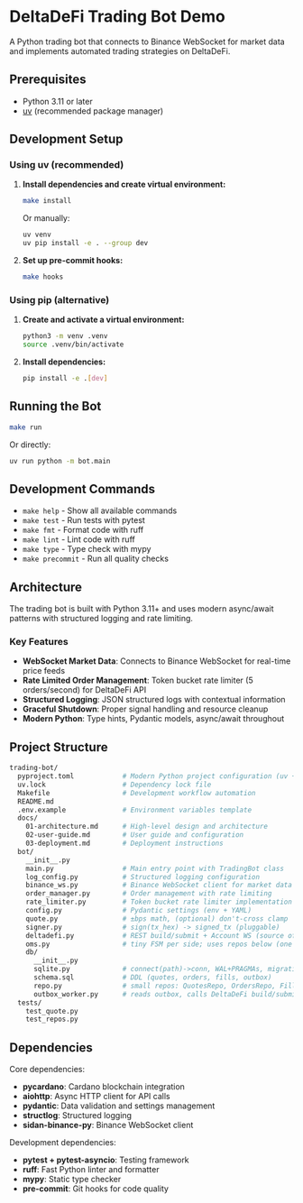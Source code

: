 # DeltaDeFi Trading Bot Demo

A Python trading bot that connects to Binance WebSocket for market data and implements automated trading strategies on DeltaDeFi.

## Prerequisites

- Python 3.11 or later
- [uv](https://github.com/astral-sh/uv) (recommended package manager)

## Development Setup

### Using uv (recommended)

1. **Install dependencies and create virtual environment:**

   ```sh
   make install
   ```

   Or manually:

   ```sh
   uv venv
   uv pip install -e . --group dev
   ```

2. **Set up pre-commit hooks:**

   ```sh
   make hooks
   ```

### Using pip (alternative)

1. **Create and activate a virtual environment:**

   ```sh
   python3 -m venv .venv
   source .venv/bin/activate
   ```

2. **Install dependencies:**

   ```sh
   pip install -e .[dev]
   ```

## Running the Bot

```sh
make run
```

Or directly:

```sh
uv run python -m bot.main
```

## Development Commands

- `make help` - Show all available commands
- `make test` - Run tests with pytest
- `make fmt` - Format code with ruff
- `make lint` - Lint code with ruff
- `make type` - Type check with mypy
- `make precommit` - Run all quality checks

## Architecture

The trading bot is built with Python 3.11+ and uses modern async/await patterns with structured logging and rate limiting.

### Key Features

- **WebSocket Market Data**: Connects to Binance WebSocket for real-time price feeds
- **Rate Limited Order Management**: Token bucket rate limiter (5 orders/second) for DeltaDeFi API
- **Structured Logging**: JSON structured logs with contextual information
- **Graceful Shutdown**: Proper signal handling and resource cleanup
- **Modern Python**: Type hints, Pydantic models, async/await throughout

## Project Structure

```sh
trading-bot/
  pyproject.toml            # Modern Python project configuration (uv + ruff + mypy)
  uv.lock                   # Dependency lock file
  Makefile                  # Development workflow automation
  README.md
  .env.example              # Environment variables template
  docs/
    01-architecture.md      # High-level design and architecture
    02-user-guide.md        # User guide and configuration
    03-deployment.md        # Deployment instructions
  bot/
    __init__.py
    main.py                 # Main entry point with TradingBot class
    log_config.py           # Structured logging configuration
    binance_ws.py           # Binance WebSocket client for market data
    order_manager.py        # Order management with rate limiting
    rate_limiter.py         # Token bucket rate limiter implementation
    config.py               # Pydantic settings (env + YAML)
    quote.py                # ±bps math, (optional) don't-cross clamp
    signer.py               # sign(tx_hex) -> signed_tx (pluggable)
    deltadefi.py            # REST build/submit + Account WS (source of truth)
    oms.py                  # tiny FSM per side; uses repos below (one file)
    db/
      __init__.py
      sqlite.py             # connect(path)->conn, WAL+PRAGMAs, migrations runner
      schema.sql            # DDL (quotes, orders, fills, outbox)
      repo.py               # small repos: QuotesRepo, OrdersRepo, FillsRepo, OutboxRepo
      outbox_worker.py      # reads outbox, calls DeltaDeFi build/submit/cancel* safely
  tests/
    test_quote.py
    test_repos.py
```

## Dependencies

Core dependencies:

- **pycardano**: Cardano blockchain integration
- **aiohttp**: Async HTTP client for API calls
- **pydantic**: Data validation and settings management
- **structlog**: Structured logging
- **sidan-binance-py**: Binance WebSocket client

Development dependencies:

- **pytest + pytest-asyncio**: Testing framework
- **ruff**: Fast Python linter and formatter
- **mypy**: Static type checker
- **pre-commit**: Git hooks for code quality
